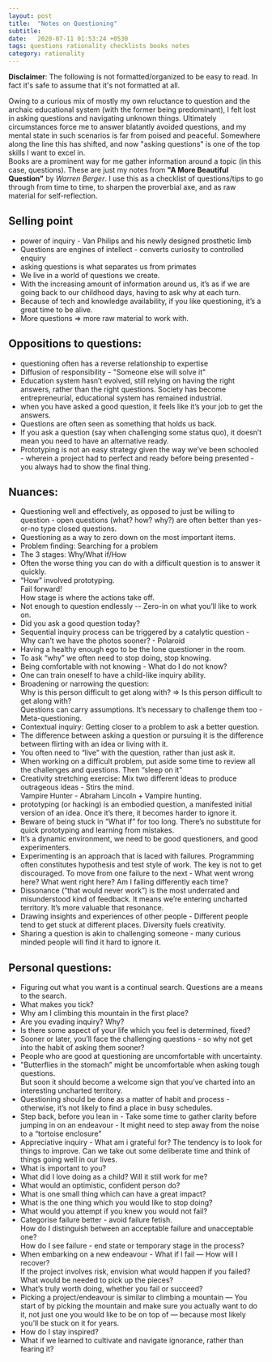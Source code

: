 ```yaml
---
layout: post
title:  "Notes on Questioning"
subtitle: 
date:   2020-07-11 01:53:24 +0530
tags: questions rationality checklists books notes
category: rationality
---
```


__Disclaimer__: The following is not formatted/organized to be easy to read. In fact it's safe to assume that it's not formatted at all.

Owing to a curious mix of mostly my own reluctance to question and the archaic educational system (with the former being predominant), I felt lost in asking questions and navigating unknown things. Ultimately circumstances force me to answer blatantly avoided questions, and my mental state in such scenarios is far from poised and peaceful. Somewhere along the line this has shifted, and now "asking questions" is one of the top skills I want to excel in.  
Books are a prominent way for me gather information around a topic (in this case, questions). These are just my notes from **"A More Beautiful Question"** by *Warren Berger*. I use this as a checklist of questions/tips to go through from time to time, to sharpen the proverbial axe, and as raw material for self-reflection. 


## Selling point
* power of inquiry - Van Philips and his newly designed prosthetic limb
* Questions are engines of intellect - converts curiosity to controlled enquiry
* asking questions is what separates us from primates
* We live in a world of questions we create.
* With the increasing amount of information around us, it’s as if we are going back to our childhood days, having to ask why at each turn.
* Because of tech and knowledge availability, if you like questioning, it’s a great time to be alive.
* More questions => more raw material to work with.

## Oppositions to questions:
* questioning often has a reverse relationship to expertise
* Diffusion of responsibility - "Someone else will solve it"
* Education system hasn’t evolved, still relying on having the right answers, rather than the right questions. Society has become entrepreneurial, educational system has remained industrial.
* when you have asked a good question, it feels like it’s your job to get the answers.
* Questions are often seen as something that holds us back.
* If you ask a question (say when challenging some status quo), it doesn’t mean you need to have an alternative ready.
* Prototyping is not an easy strategy given the way we’ve been schooled - wherein a project had to perfect and ready before being presented - you always had to show the final thing.


## Nuances:
* Questioning well and effectively, as opposed to just be willing to question - open questions (what? how? why?) are often better than yes-or-no type closed questions.
* Questioning as a way to zero down on the most important items.
* Problem finding: Searching for a problem
* The 3 stages: Why/What if/How
* Often the worse thing you can do with a difficult question is to answer it quickly.
* “How” involved prototyping.  
   Fail forward!  
   How stage is where the actions take off.  
* Not enough to question endlessly -- Zero-in on what you’ll like to work on.
* Did you ask a good question today?
* Sequential inquiry process can be triggered by a catalytic question - Why can’t we have the photos sooner? - Polaroid
* Having a healthy enough ego to be the lone questioner in the room.
* To ask “why” we often need to stop doing, stop knowing. 
* Being comfortable with not knowing - What do I do not know?
* One can train oneself to have a child-like inquiry ability.
* Broadening or narrowing the question:  
Why is this person difficult to get along with? => Is this person difficult to get along with?  
Questions can carry assumptions. It’s necessary to challenge them too - Meta-questioning.
* Contextual inquiry: Getting closer to a problem to ask a better question.
* The difference between asking a question or pursuing it is the difference between flirting with an idea or living with it.
* You often need to “live" with the question, rather than just ask it.
* When working on a difficult problem, put aside some time to review all the challenges and questions. Then “sleep on it"
* Creativity stretching exercise: Mix two different ideas to produce outrageous ideas - Stirs the mind.  
Vampire Hunter - Abraham Lincoln + Vampire hunting.
* prototyping (or hacking) is an embodied question, a manifested initial version of an idea. Once it’s there, it becomes harder to ignore it.
* Beware of being stuck in “What if” for too long. There’s no substitute for quick prototyping and learning from mistakes.
* It’s a dynamic environment, we need to be good questioners, and good experimenters.
* Experimenting is an approach that is laced with failures. Programming often constitutes hypothesis and test style of work. The key is not to get discouraged. To move from one failure to the next - What went wrong here? What went right here? Am I failing differently each time?
* Dissonance (“that would never work”) is the most underrated and misunderstood kind of feedback. It means we’re entering uncharted territory. It’s more valuable that resonance.
* Drawing insights and experiences of other people - Different people tend to get stuck at different places. Diversity fuels creativity.
* Sharing a question is akin to challenging someone - many curious minded people will find it hard to ignore it.

## Personal questions:
* Figuring out what you want is a continual search. Questions are a means to the search.
* What makes you tick?
* Why am I climbing this mountain in the first place?
* Are you evading inquiry? Why?
* Is there some aspect of your life which you feel is determined, fixed?
* Sooner or later, you’ll face the challenging questions - so why not get into the habit of asking them sooner?
* People who are good at questioning are uncomfortable with uncertainty.
* "Butterflies in the stomach” might be uncomfortable when asking tough questions.  
But soon it should become a welcome sign that you’ve charted into an interesting uncharted territory.
* Questioning should be done as a matter of habit and process - otherwise, it’s not likely to find a place in busy schedules.
* Step back, before you lean in - Take some time to gather clarity before jumping in on an endeavour - It might need to step away from the noise to a “tortoise enclosure"
* Appreciative inquiry - What am i grateful for?
The tendency is to look for things to improve. Can we take out some deliberate time and think of things going well in our lives.
* What is important to you? 
* What did I love doing as a child? Will it still work for me?
* What would an optimistic, confident person do?
* What is one small thing which can have a great impact?
* What is the one thing which you would like to stop doing?
* What would you attempt if you knew you would not fail?
* Categorise failure better - 
avoid failure fetish.   
How do I distinguish between an acceptable failure and unacceptable one?  
How do I see failure - end state or temporary stage in the process?
* When embarking on a new endeavour -  What if I fail — How will I recover?  
If the project involves risk, envision what would happen if you failed? What would be needed to pick up the pieces?
* What’s truly worth doing, whether you fail or succeed?
* Picking a project/endeavour is similar to climbing a mountain — You start of by picking the mountain and make sure you actually want to do it, not just one you would like to be on top of — because most likely you’ll be stuck on it for years.
* How do I stay inspired?
* What if we learned to cultivate and navigate ignorance, rather than fearing it?

